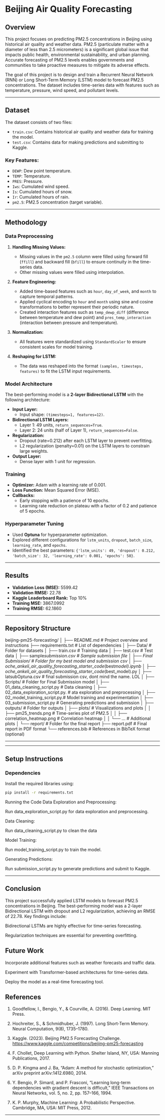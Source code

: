 # Beijing Air Quality Forecasting

## Overview

This project focuses on predicting PM2.5 concentrations in Beijing using historical air quality and weather data. PM2.5 (particulate matter with a diameter of less than 2.5 micrometers) is a significant global issue that impacts public health, environmental sustainability, and urban planning. Accurate forecasting of PM2.5 levels enables governments and communities to take proactive measures to mitigate its adverse effects.

The goal of this project is to design and train a Recurrent Neural Network (RNN) or Long Short-Term Memory (LSTM) model to forecast PM2.5 concentrations. The dataset includes time-series data with features such as temperature, pressure, wind speed, and pollutant levels.

---

## Dataset

The dataset consists of two files:

- `train.csv`: Contains historical air quality and weather data for training the model.
- `test.csv`: Contains data for making predictions and submitting to Kaggle.

### Key Features:

- `DEWP`: Dew point temperature.
- `TEMP`: Temperature.
- `PRES`: Pressure.
- `Iws`: Cumulated wind speed.
- `Is`: Cumulated hours of snow.
- `Ir`: Cumulated hours of rain.
- `pm2.5`: PM2.5 concentration (target variable).

---

## Methodology

### Data Preprocessing

1. **Handling Missing Values:**

   - Missing values in the `pm2.5` column were filled using forward fill (`ffill`) and backward fill (`bfill`) to ensure continuity in the time-series data.
   - Other missing values were filled using interpolation.

2. **Feature Engineering:**

   - Added time-based features such as `hour`, `day_of_week`, and `month` to capture temporal patterns.
   - Applied cyclical encoding to `hour` and `month` using sine and cosine transformations to better represent their periodic nature.
   - Created interaction features such as `temp_dewp_diff` (difference between temperature and dew point) and `pres_temp_interaction` (interaction between pressure and temperature).

3. **Normalization:**

   - All features were standardized using `StandardScaler` to ensure consistent scales for model training.

4. **Reshaping for LSTM:**
   - The data was reshaped into the format `(samples, timesteps, features)` to fit the LSTM input requirements.

### Model Architecture

The best-performing model is a **2-layer Bidirectional LSTM** with the following architecture:

- **Input Layer:**
  - Input shape: `(timesteps=1, features=12)`.
- **Bidirectional LSTM Layers:**
  - Layer 1: 49 units, `return_sequences=True`.
  - Layer 2: 24 units (half of Layer 1), `return_sequences=False`.
- **Regularization:**
  - Dropout (rate=0.212) after each LSTM layer to prevent overfitting.
  - L2 regularization (penalty=0.01) on the LSTM layers to constrain large weights.
- **Output Layer:**
  - Dense layer with 1 unit for regression.

### Training

- **Optimizer:** Adam with a learning rate of 0.001.
- **Loss Function:** Mean Squared Error (MSE).
- **Callbacks:**
  - Early stopping with a patience of 10 epochs.
  - Learning rate reduction on plateau with a factor of 0.2 and patience of 5 epochs.

### Hyperparameter Tuning

- Used **Optuna** for hyperparameter optimization.
- Explored different configurations for `lstm_units`, `dropout`, `batch_size`, `learning_rate`, and `epochs`.
- Identified the best parameters: `{'lstm_units': 49, 'dropout': 0.212, 'batch_size': 32, 'learning_rate': 0.001, 'epochs': 50}`.

---

## Results

- **Validation Loss (MSE):** 5599.42
- **Validation RMSE:** 22.78
- **Kaggle Leaderboard Rank:** Top 10%
- **Training MSE:** 3867.0992
- **Training RMSE:** 62.1860

---

## Repository Structure

beijing-pm25-forecasting/
│
├── README.md # Project overview and instructions
├── requirements.txt # List of dependencies
│
├── Data/ # Folder for datasets
│ ├── train.csv # Training data
│ ├── test.csv # Test data
│ ├── sample*submission.csv # Sample submission file
│
├── Final Submission/ # Folder for my best model and submission csv
│ ├── oche_ankeli_air_quality_forecasting_starter_code*(best*model).ipynb
│ ├── oche_ankeli_air_quality_forecasting_starter_code*(best_model).py
│ ├── latsubOptuna.csv # final submission csv, dont mind the name. LOL
│
├── Scripts/ # Folder for Final Submission model
│ ├── 01_data_cleaning_script.py # Data cleaning
│ ├── 02_data_exploration_script.py. # ata exploration and preprocessing
│ ├── 02_model_training_script.py.# Model training and experimentation
│ ├── 03_submission_script.py # Generating predictions and submission
│
├── outputs/ # Folder for outputs
│ ├── plots/ # Visualizations and plots
│ │ ├── pm25_trends.png # Time-series plot of PM2.5
│ │ ├── correlation_heatmap.png # Correlation heatmap
│ │ └── ... # Additional plots
│
└── report/ # Folder for the final report
├── report.pdf # Final report in PDF format
└── references.bib # References in BibTeX format (optional)

---

---

## Setup Instructions

### Dependencies

Install the required libraries using:

```bash
pip install -r requirements.txt
```

Running the Code
Data Exploration and Preprocessing:

Run data_exploration_script.py for data exploration and preprocessing.

Data Cleaning:

Run data_cleaning_script.py to clean the data

Model Training:

Run model_training_script.py to train the model.

Generating Predictions:

Run submission_script.py to generate predictions and submit to Kaggle.

---

## Conclusion

This project successfully applied LSTM models to forecast PM2.5 concentrations in Beijing. The best-performing model was a 2-layer Bidirectional LSTM with dropout and L2 regularization, achieving an RMSE of 22.78. Key findings include:

Bidirectional LSTMs are highly effective for time-series forecasting.

Regularization techniques are essential for preventing overfitting.

## Future Work

Incorporate additional features such as weather forecasts and traffic data.

Experiment with Transformer-based architectures for time-series data.

Deploy the model as a real-time forecasting tool.

## References

1. Goodfellow, I., Bengio, Y., & Courville, A. (2016). Deep Learning. MIT Press.

2. Hochreiter, S., & Schmidhuber, J. (1997). Long Short-Term Memory. Neural Computation, 9(8), 1735–1780.

3. Kaggle. (2023). Beijing PM2.5 Forecasting Challenge. https://www.kaggle.com/competitions/beijing-pm25-forecasting

4. F. Chollet, Deep Learning with Python. Shelter Island, NY, USA: Manning Publications, 2017.

5. D. P. Kingma and J. Ba, “Adam: A method for stochastic optimization,” arXiv preprint arXiv:1412.6980, 2014.

6. Y. Bengio, P. Simard, and P. Frasconi, “Learning long-term dependencies with gradient descent is difficult,” IEEE Transactions on Neural Networks, vol. 5, no. 2, pp. 157–166, 1994.

7. K. P. Murphy, Machine Learning: A Probabilistic Perspective. Cambridge, MA, USA: MIT Press, 2012.

---

